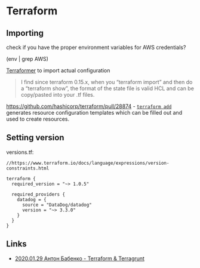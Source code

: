 # Terraform

## Importing 

check if you have the proper environment variables for AWS credentials?

   (env | grep AWS)
   
[Terraformer](https://github.com/GoogleCloudPlatform/terraformer) to import actual configuration


> I find since terraform 0.15.x, when you “terraform import” and then do a “terraform show”, 
> the format of the state file is valid HCL and can be copy/pasted into your .tf files.

https://github.com/hashicorp/terraform/pull/28874 - [`terraform add`](https://github.com/hashicorp/terraform/blob/main/website/docs/cli/commands/add.html.md) generates resource configuration templates which can be filled out and used to create resources.


## Setting version

versions.tf:
~~~hcl versions.tf
//https://www.terraform.io/docs/language/expressions/version-constraints.html  

terraform {
  required_version = "~> 1.0.5"

  required_providers {
    datadog = {
      source = "DataDog/datadog"
      version = "~> 3.3.0"
    }
  }
}
~~~

## Links

- [2020.01.29 Антон Бабенко - Terraform & Terragrunt](https://www.youtube.com/watch?v=PLJygZnFxQA)
